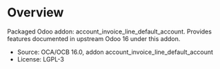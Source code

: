 # Overview

Packaged Odoo addon: account_invoice_line_default_account. Provides features documented in upstream Odoo 16 under this addon.

- Source: OCA/OCB 16.0, addon account_invoice_line_default_account
- License: LGPL-3
